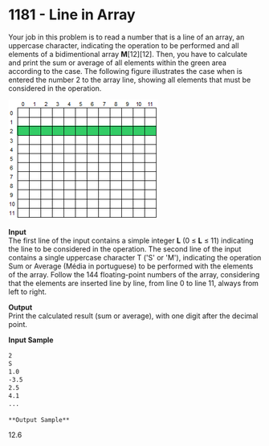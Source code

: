 # 1181 - Line in Array

Your job in this problem is to read a number that is a line of an array, an uppercase character, indicating the operation to be performed and all elements of a bidimentional array **M**[12][12]. Then, you have to calculate and print the sum or average of all elements within the green area according to the case. The following figure illustrates the case when is entered the number 2 to the array line, showing all elements that must be considered in the operation.

![1181_LineInArray.webp](https://github.com/ricrochads/beecrowd-solutions/blob/main/01.%20Beginner/1181%20-%20Line%20in%20Array/1181_LineInArray.webp)

**Input**<br>
The first line of the input contains a simple integer **L** (0 ≤ **L** ≤ 11) indicating the line to be considered in the operation. The second line of the input contains a single uppercase character T ('S' or 'M'), indicating the operation Sum or Average (Média in portuguese) to be performed with the elements of the array. Follow the 144 floating-point numbers of the array, considering that the elements are inserted line by line, from line 0 to line 11, always from left to right.

 **Output**<br>
Print the calculated result (sum or average), with one digit after the decimal point.

**Input Sample**
````
2 
S 
1.0 
-3.5 
2.5 
4.1 
... 

**Output Sample**
````
12.6
````